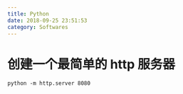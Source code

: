 ```yaml
---
title: Python
date: 2018-09-25 23:51:53
category: Softwares
---
```


# 创建一个最简单的 http 服务器

```
python -m http.server 8080
```

<!-- more -->
